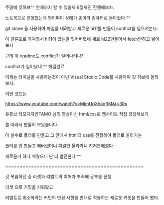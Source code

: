 주말에 깃허브^^ 
언제까지 할 수 있을까 
8월까진 진행해보자.



노트북으로 진행했는데 와이파이 상태가 똥이라 컴퓨터로 돌아왔다 ^^

git clone 을 사용하여 파일을 내려받고 새로운 hi11를 만들어 conflict을 일으켜본다.

아 클론으로 가져와서 hi11이 있는걸 잊어버렸네 새로 hi22만들어서 fetch안하고 넣어보자

근데 이 readme도 conflict가 일어나려나?

conflict가 일어났네 ^^ 해결완료

이제는 터미널을 사용하는것이 아닌 Visual Studio Code를 사용하여 깃 허브에 올려보자.

이번 코드는 

https://www.youtube.com/watch?v=MjmUpXhaqRM&t=30s 

유튜브 타모디자인TAMO 님의 영상이신 html/css로 웹사이트 직접 코딩해보기 

를 따라서 만들어 보았습니다.

아 실수로 폴더를 만들고 그 안에서 html과 css를 진행해야 폴더로 올라가는

폴더를 안 만들고 해버렸더니 파일만 올라가니 지저분해졌다.

새로운거 하나 배웠으니 난 더 발전한다 ^^

================================================

깃 복습하던 중 리셋과 리벌트의 이해가 부족해 공부를 진행

리셋 으로 커밋을 지워봤고

리벌트로 취소하려는 커밋의 변경 사항을 반대로 적용하는 새로운 커밋을 만들어 봤다. 